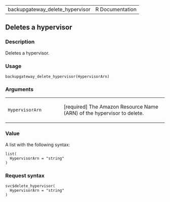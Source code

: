 <table style="width: 100%;">
<tbody>
<tr class="odd">
<td>backupgateway_delete_hypervisor</td>
<td style="text-align: right;">R Documentation</td>
</tr>
</tbody>
</table>

## Deletes a hypervisor

### Description

Deletes a hypervisor.

### Usage

    backupgateway_delete_hypervisor(HypervisorArn)

### Arguments

<table>
<colgroup>
<col style="width: 35%" />
<col style="width: 65%" />
</colgroup>
<tbody>
<tr class="odd">
<td><code
id="backupgateway_delete_hypervisor_:_HypervisorArn">HypervisorArn</code></td>
<td><p>[required] The Amazon Resource Name (ARN) of the hypervisor to
delete.</p></td>
</tr>
</tbody>
</table>

### Value

A list with the following syntax:

    list(
      HypervisorArn = "string"
    )

### Request syntax

    svc$delete_hypervisor(
      HypervisorArn = "string"
    )
